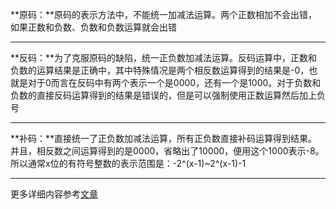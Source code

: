 **原码：**原码的表示方法中，不能统一加减法运算。两个正数相加不会出错，如果正数和负数、负数和负数运算就会出错

---

**反码：**为了克服原码的缺陷，统一正负数加减法运算。反码运算中，正数和负数的运算结果是正确中，其中特殊情况是两个相反数运算得到的结果是-0，也就是对于0而言在反码中有两个表示一个是0000，还有一个是1000。对于负数和负数的直接反码运算得到的结果是错误的，但是可以强制使用正数运算然后加上负号

---

**补码：**直接统一了正负数加减法运算，所有正负数直接补码运算得到结果。并且，相反数之间运算得到的是0000，省略出了10000，便用这个1000表示-8。所以通常x位的有符号整数的表示范围是：-2^(x-1)~2^(x-1)-1
 

---

更多详细内容参考[文章](https://www.cnblogs.com/zhxmdefj/p/10902322.html)
      
